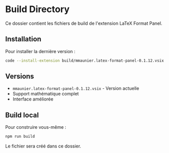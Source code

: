 # Build Directory

Ce dossier contient les fichiers de build de l'extension LaTeX Format Panel.

## Installation

Pour installer la dernière version :

```bash
code --install-extension build/mmaunier.latex-format-panel-0.1.12.vsix
```

## Versions

- `mmaunier.latex-format-panel-0.1.12.vsix` - Version actuelle
- Support mathématique complet
- Interface améliorée

## Build local

Pour construire vous-même :

```bash
npm run build
```

Le fichier sera créé dans ce dossier.